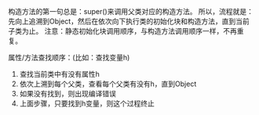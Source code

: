 构造方法的第一句总是：super()来调用父类对应的构造方法。
所以，流程就是：先向上追溯到Object，然后在依次向下执行类的初始化块和构造方法，直到当前子类为止。
注意：静态初始化块调用顺序，与构造方法调用顺序一样，不再重复。

属性/方法查找顺序：(比如：查找变量h)
1. 查找当前类中有没有属性h
2. 依次上溯到每个父类，查看每个父类有没有h，直到Object
3. 如果没有找到，则出现编译错误
4. 上面步骤，只要找到h变量，则这个过程终止
